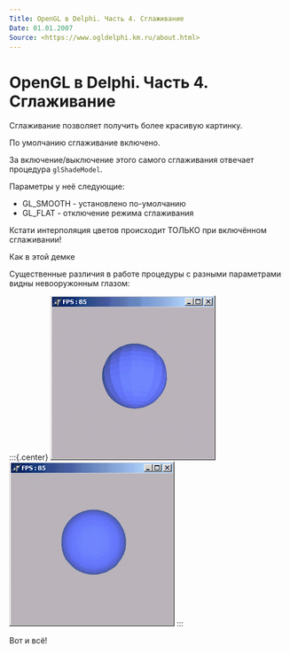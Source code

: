 ```yaml
---
Title: OpenGL в Delphi. Часть 4. Сглаживание
Date: 01.01.2007
Source: <https://www.ogldelphi.km.ru/about.html>
---
```



OpenGL в Delphi. Часть 4. Сглаживание
=====================================

Сглаживание позволяет получить более красивую картинку.

По умолчанию сглаживание включено.

За включение/выключение этого самого сглаживания отвечает процедура
`glShadeModel`.

Параметры у неё следующие:

-   GL\_SMOOTH - установлено по-умолчанию
-   GL\_FLAT - отключение режима сглаживания

Кстати интерполяция цветов происходит ТОЛЬКО при включённом сглаживании!

Как в этой демке

Существенные различия в работе процедуры с разными параметрами видны
невооружонным глазом:

:::{.center}
![clip0125](clip0125.png)  ![clip0126](clip0126.png)
:::

Вот и всё!

